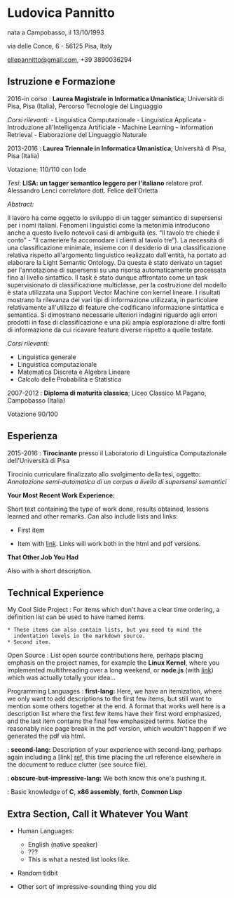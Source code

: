 Ludovica Pannitto
============

nata a Campobasso, il 13/10/1993

via delle Conce, 6 - 56125 Pisa, Italy             

ellepannitto@gmail.com, +39 3890036294


Istruzione e Formazione
---------
2016-in corso 
:   **Laurea Magistrale in Informatica Umanistica**; Università di Pisa, Pisa (Italia), Percorso Tecnologie del Linguaggio

   *Corsi rilevanti:*
    - Linguistica Computazionale
    - Linguistica Applicata
    - Introduzione all'Intelligenza Artificiale
    - Machine Learning
    - Information Retrieval
    - Elaborazione del Linguaggio Naturale
    
2013-2016
:   **Laurea Triennale in Informatica Umanistica**; Università di Pisa, Pisa (Italia)

   Votazione: 110/110 con lode
    
   *Tesi*: **LISA: un tagger semantico leggero per l'italiano**
   relatore prof. Alessandro Lenci
   correlatore dott. Felice dell'Orletta

   *Abstract:*

   Il lavoro ha come oggetto lo sviluppo di un tagger semantico di supersensi per i nomi italiani. Fenomeni linguistici
   come la metonimia introducono anche a questo livello notevoli casi di ambiguità (es. “Il tavolo tre chiede il conto” - “Il
   cameriere fa accomodare i clienti al tavolo tre”).
   La necessità di una classificazione minimale, insieme con il desiderio di una classificazione relativa rispetto
   all'argomento linguistico realizzato dall'entità, ha portato ad elaborare la Light Semantic Ontology. Da questa è stato
   derivato un tagset per l'annotazione di supersensi su una risorsa automaticamente processata fino al livello
   sintattico. Il task è stato dunque affrontato come un task supervisionato di classificazione multiclasse, per la
   costruzione del modello è stata utilizzata una Support Vector Machine con kernel lineare. I risultati mostrano la
   rilevanza dei vari tipi di informazione utilizzata, in particolare relativamente all'utilizzo di feature che codificano
   informazione sintattica e semantica. Si dimostrano necessarie ulteriori indagini riguardo agli errori prodotti in fase di
   classificazione e una più ampia esplorazione di altre fonti di informazione da cui ricavare feature diverse rispetto a
   quelle testate.
     
   *Corsi rilevanti:*
   - Linguistica generale
   - Linguistica computazionale
   - Matematica Discreta e Algebra Lineare
   - Calcolo delle Probabilità e Statistica

2007-2012
:   **Diploma di maturità classica**; Liceo Classico M.Pagano, Campobasso (Italia)

   Votazione 90/100

Esperienza
----------

2015-2016
:   **Tirocinante** presso il Laboratorio di Linguistica Computazionale dell'Università di Pisa

   Tirocinio curriculare finalizzato allo svolgimento della tesi, oggetto: *Annotazione semi-automatica di un corpus a livello   di supersensi semantici*

**Your Most Recent Work Experience:**

Short text containing the type of work done, results obtained,
lessons learned and other remarks. Can also include lists and
links:

* First item

* Item with [link](http://www.example.com). Links will work both in
  the html and pdf versions.

**That Other Job You Had**

Also with a short description.

Technical Experience
--------------------

My Cool Side Project
:   For items which don't have a clear time ordering, a definition
    list can be used to have named items.

    * These items can also contain lists, but you need to mind the
      indentation levels in the markdown source.
    * Second item.

Open Source
:   List open source contributions here, perhaps placing emphasis on
    the project names, for example the **Linux Kernel**, where you
    implemented multithreading over a long weekend, or **node.js**
    (with [link](http://nodejs.org)) which was actually totally
    your idea...

Programming Languages
:   **first-lang:** Here, we have an itemization, where we only want
    to add descriptions to the first few items, but still want to
    mention some others together at the end. A format that works well
    here is a description list where the first few items have their
    first word emphasized, and the last item contains the final few
    emphasized terms. Notice the reasonably nice page break in the pdf
    version, which wouldn't happen if we generated the pdf via html.

:   **second-lang:** Description of your experience with second-lang,
    perhaps again including a [link] [ref], this time placing the url
    reference elsewhere in the document to reduce clutter (see source
    file). 

:   **obscure-but-impressive-lang:** We both know this one's pushing
    it.

:   Basic knowledge of **C**, **x86 assembly**, **forth**, **Common Lisp**

[ref]: https://github.com/githubuser/superlongprojectname

Extra Section, Call it Whatever You Want
----------------------------------------

* Human Languages:

     * English (native speaker)
     * ???
     * This is what a nested list looks like.

* Random tidbit

* Other sort of impressive-sounding thing you did
